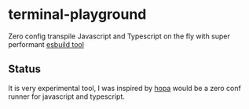 # terminal-playground

Zero config transpile Javascript and Typescript on the fly with super performant [esbuild tool](https://github.com/evanw/esbuild)

## Status

It is very experimental tool, I was inspired by [hopa](https://github.com/krasimir/hopa) would be a zero conf runner for javascript and typescript.

